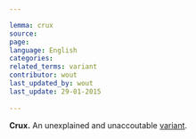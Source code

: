 ```yaml
---

lemma: crux
source: 
page: 
language: English
categories: 
related_terms: variant
contributor: wout
last_updated_by: wout
last_update: 29-01-2015
        
---
```


**Crux.** An unexplained and unaccoutable [variant](variant.html).

